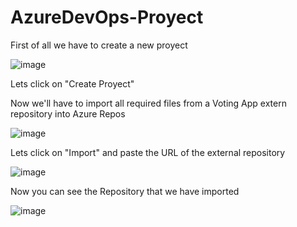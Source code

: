 # AzureDevOps-Proyect

First of all we have to create a new proyect

![image](https://github.com/JooeeL98/AzureDevOps-Proyect/assets/145325906/0a8e45c7-89a7-4e1a-bd9c-7b0f05fc9472)

Lets click on "Create Proyect"

Now we'll have to import all required files from a Voting App extern repository into Azure Repos

![image](https://github.com/JooeeL98/AzureDevOps-Proyect/assets/145325906/8f0c10c8-321b-465c-87d3-8264471de358)

Lets click on "Import" and paste the URL of the external repository

![image](https://github.com/JooeeL98/AzureDevOps-Proyect/assets/145325906/5da5f63c-4974-4d9e-87de-55de1f7e74c6)

Now you can see the Repository that we have imported

![image](https://github.com/JooeeL98/AzureDevOps-Proyect/assets/145325906/2dfb802e-fc26-4282-b4cd-87bec4a5c6aa)

